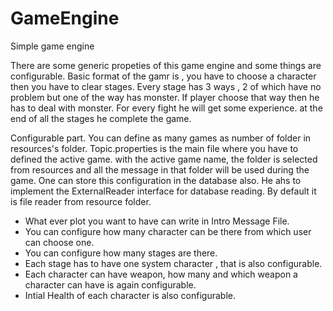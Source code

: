 # GameEngine
Simple game engine

There are some generic propeties of this game engine and some things are configurable. 
Basic format of the gamr is , you have to choose a character then you have to clear stages. Every stage has 3 ways , 2 of which 
have no problem but one of the way has monster. If player choose that way then he has to deal with monster. For every fight 
he will get some experience. at the end of all the stages he complete the game.

Configurable part.
You can define as many games as number of folder in resources's folder. Topic.properties is the main file where you have to 
defined the active game. with the active game name, the folder is selected from resources and all the message in that folder
will be used during the game. One can store this configuration in the database also. He ahs to implement the ExternalReader 
interface for database reading. By default it is file reader from resource folder.
- What ever plot you want to have can write in Intro Message File.
- You can configure how many character can be there from which user can choose one.
- You can configure how many stages are there. 
- Each stage has to have one system character , that is also configurable.
- Each character can have weapon, how many and which weapon a character can have is again configurable.
- Intial Health of each character is also configurable.


